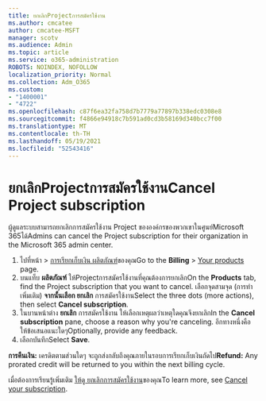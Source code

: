 ```yaml
---
title: ยกเลิกProjectการสมัครใช้งาน
ms.author: cmcatee
author: cmcatee-MSFT
manager: scotv
ms.audience: Admin
ms.topic: article
ms.service: o365-administration
ROBOTS: NOINDEX, NOFOLLOW
localization_priority: Normal
ms.collection: Adm_O365
ms.custom:
- "1400001"
- "4722"
ms.openlocfilehash: c87f6ea32fa758d7b7779a77897b338edc0308e8
ms.sourcegitcommit: f4866e94918c7b591ad0cd3b58169d340bcc7f00
ms.translationtype: MT
ms.contentlocale: th-TH
ms.lasthandoff: 05/19/2021
ms.locfileid: "52543416"
---
```

# <a name="cancel-project-subscription"></a><span data-ttu-id="fa598-102">ยกเลิกProjectการสมัครใช้งาน</span><span class="sxs-lookup"><span data-stu-id="fa598-102">Cancel Project subscription</span></span>

<span data-ttu-id="fa598-103">ผู้ดูแลระบบสามารถยกเลิกการสมัครใช้งาน Project ขององค์กรของพวกเขาในศูนย์Microsoft 365ได้</span><span class="sxs-lookup"><span data-stu-id="fa598-103">Admins can cancel the Project subscription for their organization in the Microsoft 365 admin center.</span></span>

1. <span data-ttu-id="fa598-104">ไปที่หน้า \> [การเรียกเก็บเงิน ผลิตภัณฑ์](https://go.microsoft.com/fwlink/p/?linkid=842054)ของคุณ</span><span class="sxs-lookup"><span data-stu-id="fa598-104">Go to the **Billing** \> [Your products](https://go.microsoft.com/fwlink/p/?linkid=842054) page.</span></span>
2. <span data-ttu-id="fa598-105">บนแท็บ **ผลิตภัณฑ์** ให้Projectการสมัครใช้งานที่คุณต้องการยกเลิก</span><span class="sxs-lookup"><span data-stu-id="fa598-105">On the **Products** tab, find the Project subscription that you want to cancel.</span></span> <span data-ttu-id="fa598-106">เลือกจุดสามจุด (การทําเพิ่มเติม) **จากนั้นเลือก ยกเลิก** การสมัครใช้งาน</span><span class="sxs-lookup"><span data-stu-id="fa598-106">Select the three dots (more actions), then select **Cancel subscription**.</span></span>
3. <span data-ttu-id="fa598-107">ในบานหน้าต่าง **ยกเลิก** การสมัครใช้งาน ให้เลือกเหตุผลว่าเหตุใดคุณจึงยกเลิก</span><span class="sxs-lookup"><span data-stu-id="fa598-107">In the **Cancel subscription** pane, choose a reason why you're canceling.</span></span> <span data-ttu-id="fa598-108">อีกทางหนึ่งคือ ให้ข้อเสนอแนะใดๆ</span><span class="sxs-lookup"><span data-stu-id="fa598-108">Optionally, provide any feedback.</span></span>
4. <span data-ttu-id="fa598-109">เลือกบันทึก</span><span class="sxs-lookup"><span data-stu-id="fa598-109">Select **Save**.</span></span>

<span data-ttu-id="fa598-110">**การคืนเงิน:** เครดิตตามส่วนใดๆ จะถูกส่งกลับถึงคุณภายในรอบการเรียกเก็บเงินถัดไป</span><span class="sxs-lookup"><span data-stu-id="fa598-110">**Refund:** Any prorated credit will be returned to you within the next billing cycle.</span></span>

<span data-ttu-id="fa598-111">เมื่อต้องการเรียนรู้เพิ่มเติม [ให้ดู ยกเลิกการสมัครใช้งาน](/microsoft-365/commerce/subscriptions/cancel-your-subscription)ของคุณ</span><span class="sxs-lookup"><span data-stu-id="fa598-111">To learn more, see [Cancel your subscription](/microsoft-365/commerce/subscriptions/cancel-your-subscription).</span></span>